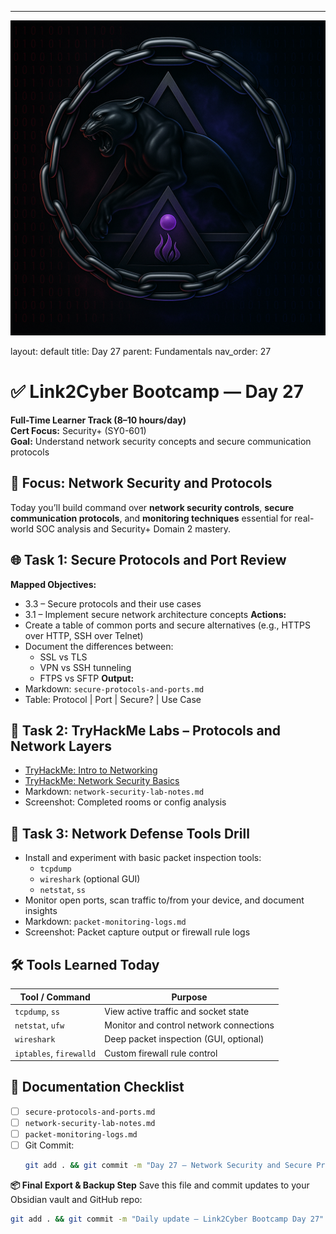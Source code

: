 ---
![Panther Icon](/assets/icons/icon-cyber-panther.png)

layout: default
title: Day 27
parent: Fundamentals
nav_order: 27

# ✅ Link2Cyber Bootcamp — Day 27
**Full-Time Learner Track (8–10 hours/day)**  
**Cert Focus:** Security+ (SY0-601)  
**Goal:** Understand network security concepts and secure communication protocols
## 🔐 Focus: Network Security and Protocols
Today you’ll build command over **network security controls**, **secure communication protocols**, and **monitoring techniques** essential for real-world SOC analysis and Security+ Domain 2 mastery.
## 🌐 Task 1: Secure Protocols and Port Review
**Mapped Objectives:**  
- 3.3 – Secure protocols and their use cases  
- 3.1 – Implement secure network architecture concepts
**Actions:**  
- Create a table of common ports and secure alternatives (e.g., HTTPS over HTTP, SSH over Telnet)  
- Document the differences between:
  - SSL vs TLS
  - VPN vs SSH tunneling
  - FTPS vs SFTP
**Output:**  
- Markdown: `secure-protocols-and-ports.md`  
- Table: Protocol | Port | Secure? | Use Case
## 🧪 Task 2: TryHackMe Labs – Protocols and Network Layers
- [TryHackMe: Intro to Networking](https://tryhackme.com/room/introtothenetwork)  
- [TryHackMe: Network Security Basics](https://tryhackme.com/room/networksecurity)
- Markdown: `network-security-lab-notes.md`  
- Screenshot: Completed rooms or config analysis
## 🧰 Task 3: Network Defense Tools Drill
- Install and experiment with basic packet inspection tools:
  - `tcpdump`
  - `wireshark` (optional GUI)
  - `netstat`, `ss`
- Monitor open ports, scan traffic to/from your device, and document insights
- Markdown: `packet-monitoring-logs.md`  
- Screenshot: Packet capture output or firewall rule logs
## 🛠️ Tools Learned Today
| Tool / Command   | Purpose                                 |
|------------------|------------------------------------------|
| `tcpdump`, `ss`  | View active traffic and socket state     |
| `netstat`, `ufw` | Monitor and control network connections  |
| `wireshark`      | Deep packet inspection (GUI, optional)   |
| `iptables`, `firewalld` | Custom firewall rule control      |
## 📁 Documentation Checklist
- [ ] `secure-protocols-and-ports.md`  
- [ ] `network-security-lab-notes.md`  
- [ ] `packet-monitoring-logs.md`  
- [ ] Git Commit:
  ```bash
  git add . && git commit -m "Day 27 – Network Security and Secure Protocols" && git push origin main
  ```
**📦 Final Export & Backup Step**
Save this file and commit updates to your Obsidian vault and GitHub repo:
```bash
git add . && git commit -m "Daily update – Link2Cyber Bootcamp Day 27" && git push origin main
```
